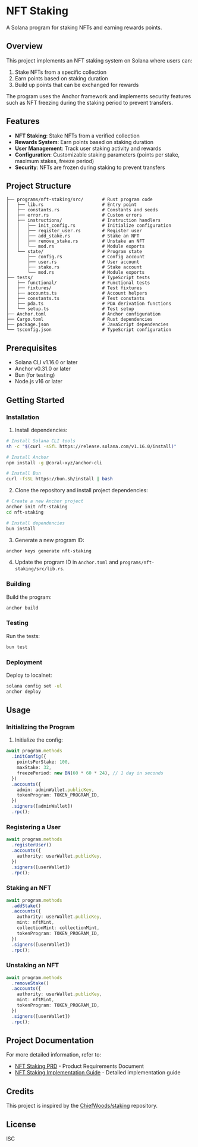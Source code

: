 # NFT Staking

A Solana program for staking NFTs and earning rewards points.

## Overview

This project implements an NFT staking system on Solana where users can:

1. Stake NFTs from a specific collection
2. Earn points based on staking duration
3. Build up points that can be exchanged for rewards

The program uses the Anchor framework and implements security features such as NFT freezing during the staking period to prevent transfers.

## Features

- **NFT Staking**: Stake NFTs from a verified collection
- **Rewards System**: Earn points based on staking duration
- **User Management**: Track user staking activity and rewards
- **Configuration**: Customizable staking parameters (points per stake, maximum stakes, freeze period)
- **Security**: NFTs are frozen during staking to prevent transfers

## Project Structure

```
├── programs/nft-staking/src/       # Rust program code
│   ├── lib.rs                      # Entry point
│   ├── constants.rs                # Constants and seeds
│   ├── error.rs                    # Custom errors
│   ├── instructions/               # Instruction handlers
│   │   ├── init_config.rs          # Initialize configuration
│   │   ├── register_user.rs        # Register user
│   │   ├── add_stake.rs            # Stake an NFT
│   │   ├── remove_stake.rs         # Unstake an NFT
│   │   └── mod.rs                  # Module exports
│   └── state/                      # Program state
│       ├── config.rs               # Config account
│       ├── user.rs                 # User account
│       ├── stake.rs                # Stake account
│       └── mod.rs                  # Module exports
├── tests/                          # TypeScript tests
│   ├── functional/                 # Functional tests
│   ├── fixtures/                   # Test fixtures
│   ├── accounts.ts                 # Account helpers
│   ├── constants.ts                # Test constants
│   ├── pda.ts                      # PDA derivation functions
│   └── setup.ts                    # Test setup
├── Anchor.toml                     # Anchor configuration
├── Cargo.toml                      # Rust dependencies
├── package.json                    # JavaScript dependencies
└── tsconfig.json                   # TypeScript configuration
```

## Prerequisites

- Solana CLI v1.16.0 or later
- Anchor v0.31.0 or later
- Bun (for testing)
- Node.js v16 or later

## Getting Started

### Installation

1. Install dependencies:

```bash
# Install Solana CLI tools
sh -c "$(curl -sSfL https://release.solana.com/v1.16.0/install)"

# Install Anchor
npm install -g @coral-xyz/anchor-cli

# Install Bun
curl -fsSL https://bun.sh/install | bash
```

2. Clone the repository and install project dependencies:

```bash
# Create a new Anchor project
anchor init nft-staking
cd nft-staking

# Install dependencies
bun install
```

3. Generate a new program ID:

```bash
anchor keys generate nft-staking
```

4. Update the program ID in `Anchor.toml` and `programs/nft-staking/src/lib.rs`.

### Building

Build the program:

```bash
anchor build
```

### Testing

Run the tests:

```bash
bun test
```

### Deployment

Deploy to localnet:

```bash
solana config set -ul
anchor deploy
```

## Usage

### Initializing the Program

1. Initialize the config:

```typescript
await program.methods
  .initConfig({
    pointsPerStake: 100,
    maxStake: 32,
    freezePeriod: new BN(60 * 60 * 24), // 1 day in seconds
  })
  .accounts({
    admin: adminWallet.publicKey,
    tokenProgram: TOKEN_PROGRAM_ID,
  })
  .signers([adminWallet])
  .rpc();
```

### Registering a User

```typescript
await program.methods
  .registerUser()
  .accounts({
    authority: userWallet.publicKey,
  })
  .signers([userWallet])
  .rpc();
```

### Staking an NFT

```typescript
await program.methods
  .addStake()
  .accounts({
    authority: userWallet.publicKey,
    mint: nftMint,
    collectionMint: collectionMint,
    tokenProgram: TOKEN_PROGRAM_ID,
  })
  .signers([userWallet])
  .rpc();
```

### Unstaking an NFT

```typescript
await program.methods
  .removeStake()
  .accounts({
    authority: userWallet.publicKey,
    mint: nftMint,
    tokenProgram: TOKEN_PROGRAM_ID,
  })
  .signers([userWallet])
  .rpc();
```

## Project Documentation

For more detailed information, refer to:

- [NFT Staking PRD](./NFT_Staking_PRD.md) - Product Requirements Document
- [NFT Staking Implementation Guide](./NFT_Staking_Implementation_Guide.md) - Detailed implementation guide

## Credits

This project is inspired by the [ChiefWoods/staking](https://github.com/ChiefWoods/staking) repository.

## License

ISC 